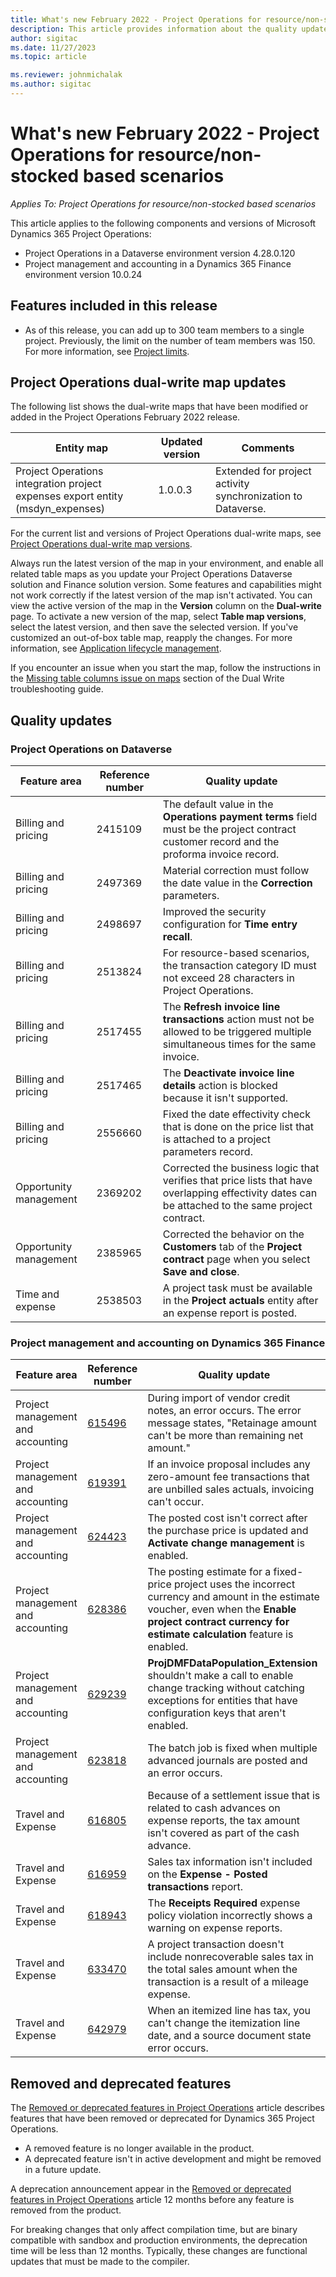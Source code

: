 ```yaml
---
title: What's new February 2022 - Project Operations for resource/non-stocked based scenarios
description: This article provides information about the quality updates that are available in the February 2022 release of Project Operations for resource/non-stocked based scenarios.
author: sigitac
ms.date: 11/27/2023
ms.topic: article

ms.reviewer: johnmichalak
ms.author: sigitac
---
```


# What's new February 2022 - Project Operations for resource/non-stocked based scenarios

*Applies To: Project Operations for resource/non-stocked based scenarios*

This article applies to the following components and versions of Microsoft Dynamics 365 Project Operations:

- Project Operations in a Dataverse environment version 4.28.0.120
- Project management and accounting in a Dynamics 365 Finance environment version 10.0.24

## Features included in this release

- As of this release, you can add up to 300 team members to a single project. Previously, the limit on the number of team members was 150. For more information, see [Project limits](../project-management/project-and-task-limitations.md).

## Project Operations dual-write map updates

The following list shows the dual-write maps that have been modified or added in the Project Operations February 2022 release.

| Entity map | Updated version | Comments |
| --- | --- | --- |
| Project Operations integration project expenses export entity (msdyn\_expenses) | 1.0.0.3 | Extended for project activity synchronization to Dataverse. |

For the current list and versions of Project Operations dual-write maps, see [Project Operations dual-write map versions](../environment/resource-dual-write-maps.md).

Always run the latest version of the map in your environment, and enable all related table maps as you update your Project Operations Dataverse solution and Finance solution version. Some features and capabilities might not work correctly if the latest version of the map isn't activated. You can view the active version of the map in the **Version** column on the **Dual-write** page. To activate a new version of the map, select **Table map versions**, select the latest version, and then save the selected version. If you've customized an out-of-box table map, reapply the changes. For more information, see [Application lifecycle management](/dynamics365/fin-ops-core/dev-itpro/data-entities/dual-write/app-lifecycle-management).

If you encounter an issue when you start the map, follow the instructions in the [Missing table columns issue on maps](/dynamics365/fin-ops-core/dev-itpro/data-entities/dual-write/dual-write-troubleshooting-finops-upgrades#missing-table-columns-issue-on-maps) section of the Dual Write troubleshooting guide.

## Quality updates

### Project Operations on Dataverse

| Feature area | Reference number | Quality update |
| --- | --- | --- |
| Billing and pricing | 2415109 | The default value in the **Operations payment terms** field must be the project contract customer record and the proforma invoice record. |
| Billing and pricing | 2497369 | Material correction must follow the date value in the **Correction** parameters. |
| Billing and pricing | 2498697 | Improved the security configuration for **Time entry recall**. |
| Billing and pricing | 2513824 | For resource-based scenarios, the transaction category ID must not exceed 28 characters in Project Operations. |
| Billing and pricing | 2517455 | The **Refresh invoice line transactions** action must not be allowed to be triggered multiple simultaneous times for the same invoice. |
| Billing and pricing | 2517465 | The **Deactivate invoice line details** action is blocked because it isn't supported. |
| Billing and pricing | 2556660 | Fixed the date effectivity check that is done on the price list that is attached to a project parameters record. |
| Opportunity management | 2369202 | Corrected the business logic that verifies that price lists that have overlapping effectivity dates can be attached to the same project contract. |
| Opportunity management | 2385965 | Corrected the behavior on the **Customers** tab of the **Project contract** page when you select **Save and close**. |
| Time and expense | 2538503 | A project task must be available in the **Project actuals** entity after an expense report is posted. |

### Project management and accounting on Dynamics 365 Finance

| Feature area | Reference number | Quality update |
| --- | --- | --- |
| Project management and accounting | [615496](https://fix.lcs.dynamics.com/Issue/Details/?bugId=615496) | During import of vendor credit notes, an error occurs. The error message states, "Retainage amount can't be more than remaining net amount." |
| Project management and accounting | [619391](https://fix.lcs.dynamics.com/Issue/Details/?bugId=619391) | If an invoice proposal includes any zero-amount fee transactions that are unbilled sales actuals, invoicing can't occur. |
| Project management and accounting | [624423](https://fix.lcs.dynamics.com/Issue/Details/?bugId=624423) | The posted cost isn't correct after the purchase price is updated and **Activate change management** is enabled.|
| Project management and accounting | [628386](https://fix.lcs.dynamics.com/Issue/Details/?bugId=628386) | The posting estimate for a fixed-price project uses the incorrect currency and amount in the estimate voucher, even when the **Enable project contract currency for estimate calculation** feature is enabled. |
| Project management and accounting | [629239](https://fix.lcs.dynamics.com/Issue/Details/?bugId=629239) | **ProjDMFDataPopulation\_Extension** shouldn't make a call to enable change tracking without catching exceptions for entities that have configuration keys that aren't enabled. |
| Project management and accounting | [623818](https://fix.lcs.dynamics.com/Issue/Details/?bugId=623818) | The batch job is fixed when multiple advanced journals are posted and an error occurs. |
| Travel and Expense | [616805](https://fix.lcs.dynamics.com/Issue/Details/?bugId=616805) | Because of a settlement issue that is related to cash advances on expense reports, the tax amount isn't covered as part of the cash advance. |
| Travel and Expense | [616959](https://fix.lcs.dynamics.com/Issue/Details/?bugId=616959) | Sales tax information isn't included on the **Expense - Posted transactions** report. |
| Travel and Expense | [618943](https://fix.lcs.dynamics.com/Issue/Details/?bugId=618943) | The **Receipts Required** expense policy violation incorrectly shows a warning on expense reports. |
| Travel and Expense | [633470](https://fix.lcs.dynamics.com/Issue/Details/?bugId=633470) | A project transaction doesn't include nonrecoverable sales tax in the total sales amount when the transaction is a result of a mileage expense. |
| Travel and Expense | [642979](https://fix.lcs.dynamics.com/Issue/Details/?bugId=642979) | When an itemized line has tax, you can't change the itemization line date, and a source document state error occurs. |

## Removed and deprecated features

The [Removed or deprecated features in Project Operations](removed-depreciated-features-project.md) article describes features that have been removed or deprecated for Dynamics 365 Project Operations.

- A removed feature is no longer available in the product.
- A deprecated feature isn't in active development and might be removed in a future update.

A deprecation announcement appear in the [Removed or deprecated features in Project Operations](removed-depreciated-features-project.md) article 12 months before any feature is removed from the product.

For breaking changes that only affect compilation time, but are binary compatible with sandbox and production environments, the deprecation time will be less than 12 months. Typically, these changes are functional updates that must be made to the compiler.
